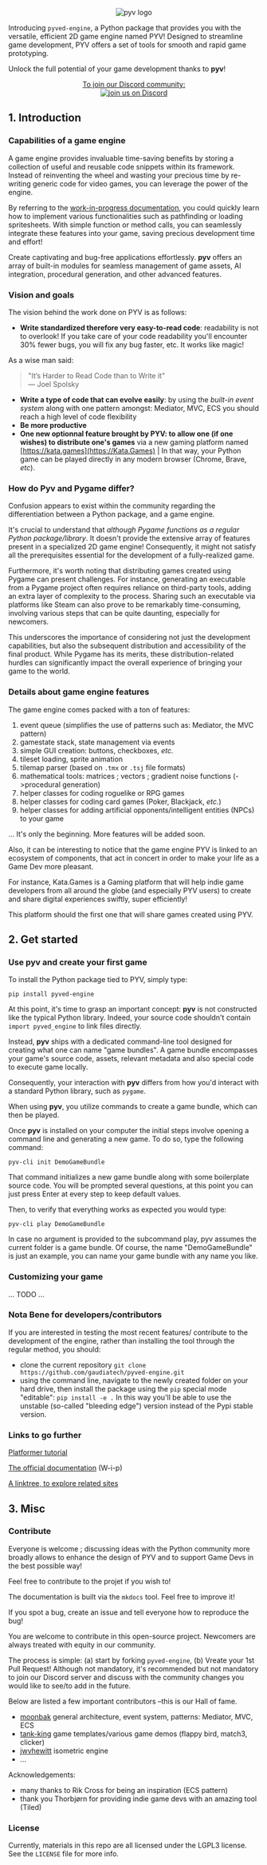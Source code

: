 <p align="center">
  <img src="https://www.gaudia-tech.com/mirror/pyv-logo.jpg" alt="pyv logo" />
</p>

Introducing `pyved-engine`, a Python package that provides you with
the versatile, efficient 2D game engine named PYV!
Designed to streamline game development, PYV offers a set of
tools for smooth and rapid game prototyping.

Unlock the full potential of your game development thanks to __pyv__!

<p align="center">
<a href="https://discord.gg/SHdJhcWvQD">
To join our Discord community:<br>
<img alt="join us on Discord" src="https://img.shields.io/discord/876813074894561300.svg?label=&logo=discord&logoColor=ffffff&color=7389D8&labelColor=6A7EC2">
</a>
</p>



## 1. Introduction

### Capabilities of a game engine

A game engine provides invaluable time-saving benefits by storing a collection
of useful and reusable code snippets within its framework.
Instead of reinventing the wheel and wasting your precious time by re-writing
generic code for video games, you can leverage the power of the engine.

By referring to the
[work-in-progress documentation](https://gaudiatech.github.io/pyved-engine/), you
could quickly learn how to implement various functionalities such as pathfinding
or loading spritesheets. With simple function or method calls, you can seamlessly
integrate these features into your game, saving precious development time
and effort!

Create captivating and bug-free applications effortlessly. __pyv__ offers an
array of built-in modules for seamless management of game assets, AI integration,
procedural generation, and other advanced features.


### Vision and goals

The vision behind the work done on PYV is as follows:


* __Write standardized therefore very easy-to-read code__:
readability is not to overlook! If you take care of your code readability you'll
encounter 30% fewer bugs, you will fix any bug faster, etc. It works like magic!
 
As a wise man said:
> "It’s Harder to Read Code than to Write it"\
> — Joel Spolsky

* __Write a type of code that can evolve easily__: by using the *built-in event
system* along with one pattern amongst: Mediator, MVC, ECS you should reach
a high level of code flexibility
* __Be more productive__
* __One new optionnal feature brought by PYV: to allow one (if one wishes)
to distribute one's games__ via a new gaming platform named
[https://kata.games](https://Kata.Games) |
In that way, your Python game can be played directly 
in any modern browser (Chrome, Brave, *etc*).

### How do Pyv and Pygame differ?

Confusion appears to exist within the community regarding the differentiation
between a Python package, and a game engine.

It's crucial to understand that *although Pygame functions as a regular
Python package/library*.
It doesn't provide the extensive array of features present
in a specialized 2D game engine! Consequently, it might not satisfy all the
prerequisites essential for the development of a fully-realized game.

Furthermore, it's worth noting that distributing games created using Pygame
can present challenges. For instance, generating an executable from a Pygame
project often requires reliance on third-party tools, adding an extra layer
of complexity to the process. Sharing such an executable via platforms like
Steam can also prove to be remarkably time-consuming, involving various steps
that can be quite daunting, especially for newcomers.

This underscores the importance of considering not just the development
capabilities, but also the subsequent distribution and accessibility of the
final product. While Pygame has its merits, these distribution-related hurdles
can significantly impact the overall experience of bringing your game to 
the world.

### Details about game engine features

The game engine comes packed with a ton of features:

1. event queue (simplifies the use of patterns such as: Mediator, the MVC pattern)
2. gamestate stack, state management via events 
3. simple GUI creation: buttons, checkboxes, *etc.* 
4. tileset loading, sprite animation
5. tilemap parser (based on `.tmx` or `.tsj` file formats)
6. mathematical tools: matrices ; vectors ; gradient noise functions (->procedural generation)
7. helper classes for coding roguelike or RPG games
8. helper classes for coding card games (Poker, Blackjack, *etc.*)
9. helper classes for adding artificial opponents/intelligent entities (NPCs) to your game

... It's only the beginning. More features will be added soon.

Also, it can be interesting to notice that the game engine PYV
is linked to an ecosystem of components,
that act in concert in order to make your life as a Game Dev more pleasant.

For instance, Kata.Games is a Gaming platform that will help indie game
developers from all around the globe (and especially PYV users) to create
and share digital experiences swiftly, super efficiently!

This platform should the first one that will share games created using PYV.



## 2. Get started

### Use pyv and create your first game

To install the Python package tied to PYV, simply type:
```shell
pip install pyved-engine
```

At this point, it's time to grasp an important concept:
__pyv__ is not constructed like the typical Python library.
Indeed, your source code shouldn't contain `import pyved_engine`
to link files directly.

Instead, __pyv__ ships with a dedicated command-line tool designed
for creating what one can name "game bundles".
A game bundle encompasses your game's source code, assets, relevant
metadata and also special code to execute game locally.

Consequently, your interaction with __pyv__ differs from how
you'd interact with a standard Python library, such as `pygame`.

When using __pyv__, you utilize commands to create a game bundle,
which can then be played.

Once __pyv__ is installed on your computer the initial steps involve
opening a command line and generating a new game.
To do so, type the following command:

```shell
pyv-cli init DemoGameBundle
```
That command initializes a new game bundle along with some
boilerplate source code. You will be prompted several questions, at this point
you can just press Enter at every step to keep default values.

Then, to verify that everything works as expected you would type:
```shell
pyv-cli play DemoGameBundle
```
In case no argument is provided to the subcommand play,
pyv assumes the current folder is a game bundle.
Of course, the name "DemoGameBundle" is just an example, you can name your
game bundle with any name you like.

### Customizing your game

... TODO ...

### Nota Bene for developers/contributors

If you are interested in testing the most recent features/
contribute to the development of the engine, rather than
installing the tool through the regular method, you should:
- clone the current repository
`git clone https://github.com/gaudiatech/pyved-engine.git`
- using the command line, navigate to the newly created folder on your hard drive, then install the package using the `pip` special mode "editable":
`pip install -e .`
In this way you'll be able to use the unstable (so-called
"bleeding edge") version instead of the Pypi stable version.

### Links to go further

[Platformer tutorial](https://gaudiatech.github.io/pyved-engine/GameTutorials/Platformer/)

[The official documentation](https://gaudiatech.github.io/pyved-engine/) (W-i-p)

[A linktree, to explore related sites](https://linktr.ee/katagames)



## 3. Misc

### Contribute

Everyone is welcome ; discussing ideas with the Python community more broadly
allows to enhance the design of PYV and to support Game Devs in the best
possible way!


Feel free to contribute to the projet if you wish to!

The documentation is built via the `mkdocs` tool. Feel free to improve it!

If you spot a bug, create an issue and tell everyone how to reproduce the bug!


You are welcome to contribute in this open-source project.
Newcomers are always treated with equity in our community.

The process is simple:
(a) start by forking `pyved-engine`,
 (b) Vreate your 1st Pull Request! Although not mandatory,
it's recommended but not mandatory to join our Discord server and discuss with
the community changes you would like to see/to add in the future.

Below are listed a few important
contributors –this is our Hall of fame.
* [moonbak](https://github.com/wkta) general architecture, event system, patterns: Mediator, MVC, ECS
* [tank-king](https://github.com/tank-king) game templates/various game demos (flappy bird, match3, clicker)
* [jwvhewitt](https://github.com/jwvhewitt) isometric engine
* ...

Acknowledgements:

* many thanks to Rik Cross for being an inspiration (ECS pattern)
* thank you Thorbjørn for providing indie game devs with an amazing tool (Tiled)

### License
Currently, materials in this repo are all licensed under the LGPL3 license.
See the `LICENSE` file for more info.
